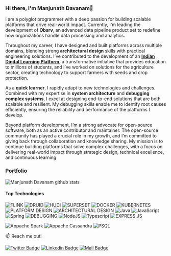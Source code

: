 ### Hi there, I'm Manjunath Davanam👋

I am a polyglot programmer with a deep passion for building scalable platforms that drive real-world impact. Currently, I'm leading the development of **Obsrv**, an advanced data pipeline product set to redefine how organizations handle data processing and analytics.

Throughout my career, I have designed and built platforms across multiple domains, blending strong **architectural design** skills with practical engineering solutions. I’ve contributed to the development of an [**Indian Digital Learning Platform**](https://sunbird.org), a transformative initiative that provides education to millions of students, and I’ve worked on solutions for the agriculture sector, creating technology to support farmers with seeds and crop protection.

As a **quick learner**, I rapidly adapt to new technologies and challenges. Combined with my expertise in **system architecture** and **debugging complex systems**, I excel at designing end-to-end solutions that are both scalable and resilient. My debugging skills enable me to identify root causes efficiently, ensuring the reliability and performance of the platforms I develop.

Beyond platform development, I’m a strong advocate for open-source software, both as an active contributor and maintainer. The open-source community has played a crucial role in my growth, and I’m committed to giving back through collaboration and knowledge sharing. My mission is to continue building platforms that solve complex challenges, with a focus on delivering real-world impact through strategic design, technical excellence, and continuous learning.


### Portfolio

![Manjunath Davanam github stats](https://github-readme-stats.vercel.app/api?username=manjudr&show_icons=true&theme=dark&hide=stars,issues)

<!-- ![solarized-dark](https://github-readme-stats.vercel.app/api?username=manjudr&show_icons=true&hide=contribs,prs&cache_seconds=86400&theme=solarized-dark) -->

<!-- ![Top Langs](https://github-readme-stats.vercel.app/api/top-langs/?username=manjudr&theme=dracula) -->


#### Top Technologies

<!-- TODO: Make technologies links takes you to repositories -->
<img alt="FLINK" src="https://img.shields.io/badge/Flink-E6526F?style=for-the-badge&logo=Apache%20Flink&logoColor=white"/>
<img alt="DRUID" src="https://img.shields.io/badge/Druid-13A3FF?style=for-the-badge&logo=Apache%20Druid&logoColor=white"/>
<img alt="HUDI" src="https://img.shields.io/badge/Hudi-FF5733?style=for-the-badge&logo=Apache%20Hudi&logoColor=white"/>
<img alt="SUPERSET" src="https://img.shields.io/badge/Superset-2A3E5F?style=for-the-badge&logo=Apache%20Superset&logoColor=white"/>
<img alt="DOCKER" src="https://img.shields.io/badge/Docker-2496ED?style=for-the-badge&logo=docker&logoColor=white"/>
<img alt="KUBERNETES" src="https://img.shields.io/badge/Kubernetes-326CE5?style=for-the-badge&logo=kubernetes&logoColor=white"/>
<img alt="PLATFORM DESIGN" src="https://img.shields.io/badge/Platform_Design-0052CC?style=for-the-badge&logo=blueprint&logoColor=white"/>
<img alt="ARCHITECTURAL DESIGN" src="https://img.shields.io/badge/Architectural_Design-6DB33F?style=for-the-badge&logo=architecture&logoColor=white"/>
<img alt="Java" src="https://img.shields.io/badge/java-%23ED8B00.svg?&style=for-the-badge&logo=java&logoColor=white"/>
<img alt="JavaScript" src="https://img.shields.io/badge/javascript%20-%23323330.svg?&style=for-the-badge&logo=javascript&logoColor=%23F7DF1E"/>
<img alt="Spring" src="https://img.shields.io/badge/Scala-DC322F?style=for-the-badge&logo=scala&logoColor=white"/>	
<img alt="DEBUGGING" src="https://img.shields.io/badge/Debugging-F7DF1E?style=for-the-badge&logo=javascript&logoColor=black"/>
<img alt="NodeJS" src="https://img.shields.io/badge/node.js%20-%2343853D.svg?&style=for-the-badge&logo=node.js&logoColor=white"/> 
<img alt="Typescript" src="https://img.shields.io/badge/TypeScript-007ACC?style=for-the-badge&logo=typescript&logoColor=white"/> 
<img alt="EXPRESS.JS" src="https://img.shields.io/badge/Express.js-404D59?style=for-the-badge"/> 

<img alt="Appache Spark" src="https://img.shields.io/badge/-Apache%20Spark-red?style=for-the-badge&logo=apache%20spark&logoColor=white"/> <img alt = "Appache Cassandra" src="https://img.shields.io/badge/-Apache%20Cassandra-0769AD?style=for-the-badge&logo=apache%20cassandra&logoColor=white"/> <img alt ="PSQL" src="https://img.shields.io/badge/PostgreSQL-316192?style=for-the-badge&logo=postgresql&logoColor=white"/>




:mailbox: Reach me out!

[![Twitter Badge](https://img.shields.io/badge/-@Manju-1ca0f1?style=flat&labelColor=1ca0f1&logo=twitter&logoColor=white&link=https://twitter.com/BeingDavanam)](https://twitter.com/BeingDavanam) [![Linkedin Badge](https://img.shields.io/badge/-@Manju-0e76a8?style=flat&labelColor=0e76a8&logo=linkedin&logoColor=white)](https://www.linkedin.com/in/manjunathdr/) [![Mail Badge](https://img.shields.io/badge/-@Manju-c0392b?style=flat&labelColor=c0392b&logo=gmail&logoColor=white)](mailto:manjunathdavanam@gmail.com)


<!--
**manjudr/manjudr** is a ✨ _special_ ✨ repository because its `README.md` (this file) appears on your GitHub profile.

Here are some ideas to get you started:

- 🔭 I’m currently working on ...
- 🌱 I’m currently learning ...
- 👯 I’m looking to collaborate on ...
- 🤔 I’m looking for help with ...
- 💬 Ask me about ...
- 📫 How to reach me: ...
- 😄 Pronouns: ...
- ⚡ Fun fact: ...
-->
